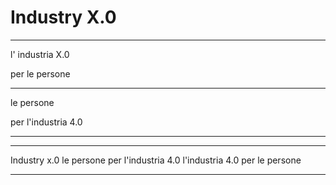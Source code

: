 
# Industry X.0

---

l' industria X.0

per le persone

---

le persone

per l'industria 4.0

---

<!-- due funnel  -->

---

Industry x.0
le persone per l'industria 4.0
l'industria 4.0 per le persone

---
